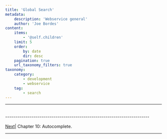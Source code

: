 ```yaml
---
title: 'Global Search'
metadata:
    description: 'Webservice general'
    author: 'Joe Bordes'
content:
    items:
        - '@self.children'
    limit: 5
    order:
        by: date
        dir: desc
    pagination: true
    url_taxonomy_filters: true
taxonomy:
    category:
        - development
        - webservice
    tag:
        - search
---
```

---
<br>
------------------------------------------------------------------------

[Next](http://localhost/coreBOSDocumentation/configuration-tools/webservice-development/manual/autocomplete)| Chapter 10: Autocomplete.

------------------------------------------------------------------------